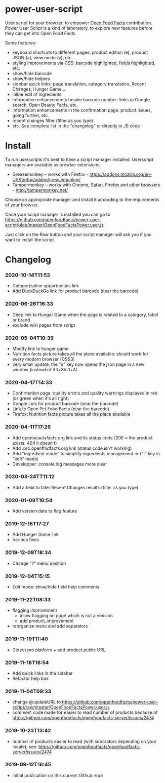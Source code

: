 # power-user-script
User script for your browser, to empower [Open Food Facts](https://world.openfoodfacts.org/)  contribution. Power User Script is a kind of laboratory, to explore new features before they can get into Open Food Facts.

Some features:
* keyboard shortcuts to different pages: product edition (e), product JSON (a), view mode (v), etc.
* styling improvements via CSS: barcode highlighted, fields highlighted, etc.
* show/hide barcode
* show/hide helpers
* sidebar quick links: page translation, category translation, Recent Changes, Hunger Game...
* inline edit of ingredients
* information enhancements beside barcode number: links to Google search, Open Beauty Facts, etc.
* information enhancements in the confirmation page: product issues, going further, etc.
* recent changes filter (filter as you type)
* etc. See complete list in the "changelog" or directly in JS code

# Install
To run userscripts it's best to have a script manager installed. Userscript managers are available as browser extensions:

* Greasemonkey  – works with Firefox - https://addons.mozilla.org/en-US/firefox/addon/greasemonkey/
* Tampermonkey  – works with Chrome, Safari, Firefox and other browsers - http://tampermonkey.net/

Choose an appropriate manager and install it according to the requirements of your browser.

Once your script manager is installed you can go to https://github.com/openfoodfacts/power-user-script/blob/master/OpenFoodFactsPower.user.js

Just click on the Raw button and your script manager will ask you if you want to install the script.

# Changelog
### 2020-10-14T11:53
* Categorization opportunities link
* Add DuckDuckGo link for product barcode (near the barcode)
### 2020-06-26T16:33
* Deep link to Hunger Game when the page is related to a category, label or brand
* exclude wiki pages from script
### 2020-05-04T10:39
* Modify link to hunger game
* Nutrition facts picture takes all the place available: should work for every modern browser (CSS3)
* very small update, the "a" key now opens the json page in a new window (instead of Alt+Shift+A)
### 2020-04-17T14:33
* Confirmation page: quality errors and quality warnings displayed in red (or green when it's all right)
* Google Link for product barcode (near the barcode)
* Link to Open Pet Food Facts (near the barcode)
* Firefox: Nutrition facts picture takes all the place available
### 2020-04-11T17:26
* Add openbeautyfacts.org link and its status code (200 = the product exists; 404 it doesn't)
* Add .pro.openffodfacts.org link (status code isn't working)
* Add "ingredient mode" to simplify ingredients management => ("i" key in "edit" mode)
* Developper: console.log messages more clear
### 2020-03-24TT11:12
* Add a field to filter Recent Changes results (filter as you type)
### 2020-01-09T16:54
* Add version date to flag feature
### 2019-12-16T17:27
* Add Hunger Game link
* Various fixes
### 2019-12-09T18:34
* Change "?" menu position
### 2019-12-04T15:15
* Edit mode: show/hide field help comments
### 2019-11-22T08:33
* flagging improvement 
  * allow flagging on page which is not a revision
  * add product_improvement
* reorganize menu and add separators
### 2019-11-19T11:40
* Detect pro platform + add product public URL
### 2019-11-18T16:54
* Add quick links in the sidebar
* Refactor help box
### 2019-11-04T09:33
* change @updateURL to https://github.com/openfoodfacts/power-user-script/raw/master/OpenFoodFactsPower.user.js
* comment code made for easier to read number of products because of https://github.com/openfoodfacts/openfoodfacts-server/issues/2474
### 2019-10-23T13:42
* number of products easier to read (with separators depending on your locale); see: https://github.com/openfoodfacts/openfoodfacts-server/issues/2474
### 2019-09-12T16:45
* initial publication on this current Github repo
